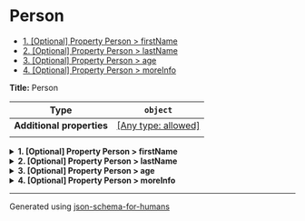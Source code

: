 # Person

- [1. [Optional] Property Person > firstName](#firstName)
- [2. [Optional] Property Person > lastName](#lastName)
- [3. [Optional] Property Person > age](#age)
- [4. [Optional] Property Person > moreInfo](#moreInfo)

**Title:** Person

| Type                      | `object`                                                                  |
| ------------------------- | ------------------------------------------------------------------------- |
| **Additional properties** | [[Any type: allowed]](# "Additional Properties of any type are allowed.") |
|                           |                                                                           |

<details>
<summary><strong> <a name="firstName"></a>1. [Optional] Property Person > firstName</strong>  

</summary>
<blockquote>

**Title:** Person

| Type | `string` |
| ---- | -------- |
|      |          |

**Description:** the person's first name

**Examples:** 

```json
"Guido"
```
```json
"BDFL"
```

</blockquote>
</details>

<details>
<summary><strong> <a name="lastName"></a>2. [Optional] Property Person > lastName</strong>  

</summary>
<blockquote>

**Title:** Person

| Type | `string` |
| ---- | -------- |
|      |          |

**Description:** The person's last name.

**Example:** 

```json
"Van Rossum"
```

</blockquote>
</details>

<details>
<summary><strong> <a name="age"></a>3. [Optional] Property Person > age</strong>  

</summary>
<blockquote>

**Title:** Person

| Type | `integer` |
| ---- | --------- |
|      |           |

**Description:** Age in years which must be equal to or greater than zero.

| Restrictions |        |
| ------------ | ------ |
| **Minimum**  | &ge; 0 |
|              |        |

**Example:** 

```json
64
```

</blockquote>
</details>

<details>
<summary><strong> <a name="moreInfo"></a>4. [Optional] Property Person > moreInfo</strong>  

</summary>
<blockquote>

| Type                      | `object`                                                                  |
| ------------------------- | ------------------------------------------------------------------------- |
| **Additional properties** | [[Any type: allowed]](# "Additional Properties of any type are allowed.") |
|                           |                                                                           |

**Description:** Any more info you want as an object

**Example:** 

```json
{
    "birthplace": "Haarlem, Netherlands",
    "favorite_emoji": "🐍",
    "motto": "Beautiful is better than ugly.\\nExplicit is better than implicit.\\nSimple is better than complex.\\nComplex is better than complicated.\\nFlat is better than nested.\\nSparse is better than dense.\\nReadability counts.\\nSpecial cases aren't special enough to break the rules.\\nAlthough practicality beats purity.\\nErrors should never pass silently.\\nUnless explicitly silenced.\\nIn the face of ambiguity, refuse the temptation to guess.\\nThere should be one-- and preferably only one --obvious way to do it.\\nAlthough that way may not be obvious at first unless you're Dutch.\\nNow is better than never.\\nAlthough never is often better than *right* now.\\nIf the implementation is hard to explain, it's a bad idea.\\nIf the implementation is easy to explain, it may be a good idea.\\nNamespaces are one honking great idea -- let's do more of those!"
}
```

</blockquote>
</details>

----------------------------------------------------------------------------------------------------------------------------
Generated using [json-schema-for-humans](https://github.com/coveooss/json-schema-for-humans)